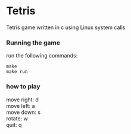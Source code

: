 # Tetris
Tetris game written in c using Linux system calls

### Running the game
run the following commands:
```
make
make run
```

### how to play
move right: d  
move left: a  
move down: s  
rotate: w  
quit: q  
